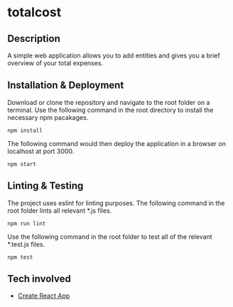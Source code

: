 # totalcost

## Description
A simple web application allows you to add entities and gives you a brief overview of your total expenses.

## Installation & Deployment
Download or clone the repository and navigate to the root folder on a terminal. Use the following command in the root directory to install the necessary npm pacakages.
    
    npm install

The following command would then deploy the application in a browser on localhost at port 3000.

    npm start

## Linting & Testing
The project uses eslint for linting purposes. The following command in the root folder lints all relevant *.js files.

    npm run lint

Use the following command in the root folder to test all of the relevant *.test.js files.

    npm test


## Tech involved
- [Create React App](https://reactjs.org/docs/create-a-new-react-app.html)